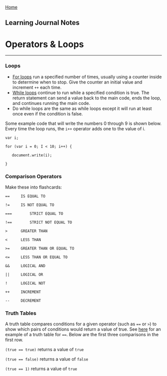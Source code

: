 [Home](README.md)
## Learning Journal Notes
# Operators & Loops
---
### Loops

* [For loops](https://www.w3schools.com/js/js_loop_for.asp) run a specified number of times, usually using a counter inside to determine when to stop. Give the counter an initial value and increment `++` each time.
* [While loops](https://www.w3schools.com/js/js_loop_while.asp) continue to run while a specified condition is true. The return statement can send a value back to the main code, ends the loop, and continues running the main code.
* Do while loops are the same as while loops except it will run at least once even if the condition is false. 

Some example code that will write the numbers 0 through 9 is shown below. Every time the loop runs, the `i++` operator adds one to the value of i.

`var i;`

`for (var i = 0; I < 10; i++) {`

`   document.write(i);`

`}`

### Comparison Operators

Make these into flashcards:

`==		IS EQUAL TO`

`!=		IS NOT EQUAL TO`

`===		STRICT EQUAL TO`

`!==		STRICT NOT EQUAL TO`

`>		GREATER THAN`

`<		LESS THAN`

`>=		GREATER THAN OR EQUAL TO`

`<=		LESS THAN OR EQUAL TO`

`&&		LOGICAL AND`

`||		LOGICAL OR`

`!		LOGICAL NOT`

`++     INCREMENT`

`--     DECREMENT`


### Truth Tables
A truth table compares conditions for a given operator (such as `==` or `>`) to show which pairs of conditions would return a value of true. See [here](https://algassert.com/visualization/2014/03/27/Better-JS-Equality-Table.html) for an example of a truth table for `==`. Below are the first three comparisons in the first row.

`(true == true)` returns a value of `true`

`(true == false)` returns a value of `false`

`(true == 1)` returns a value of `true`

